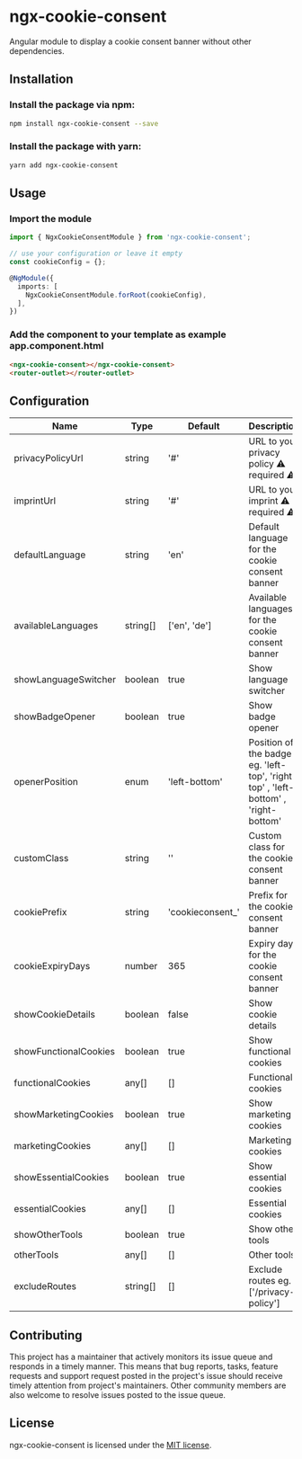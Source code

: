 # ngx-cookie-consent

Angular module to display a cookie consent banner without other dependencies.

## Installation

### Install the package via npm:
```bash
npm install ngx-cookie-consent --save
```

### Install the package with yarn:
```bash
yarn add ngx-cookie-consent
```

## Usage

### Import the module

```typescript
import { NgxCookieConsentModule } from 'ngx-cookie-consent';

// use your configuration or leave it empty
const cookieConfig = {};

@NgModule({
  imports: [
    NgxCookieConsentModule.forRoot(cookieConfig),
  ],
})
```

### Add the component to your template as example app.component.html

```html
<ngx-cookie-consent></ngx-cookie-consent>
<router-outlet></router-outlet>
```

## Configuration

| Name                  | Type     | Default          | Description                                                                        |
|-----------------------|----------|------------------|------------------------------------------------------------------------------------|
| privacyPolicyUrl      | string   | '#'              | URL to your privacy policy ⚠ required ⚠                                            |
| imprintUrl            | string   | '#'              | URL to your imprint ⚠ required ⚠                                                   |
| defaultLanguage       | string   | 'en'             | Default language for the cookie consent banner                                     |
| availableLanguages    | string[] | ['en', 'de']     | Available languages for the cookie consent banner                                  |
| showLanguageSwitcher  | boolean  | true             | Show language switcher                                                             |
| showBadgeOpener       | boolean  | true             | Show badge opener                                                                  |
| openerPosition        | enum     | 'left-bottom'    | Position of the badge eg. 'left-top', 'right-top' , 'left-bottom' , 'right-bottom' |
| customClass           | string   | ''               | Custom class for the cookie consent banner                                         |
| cookiePrefix          | string   | 'cookieconsent_' | Prefix for the cookie consent banner                                               |
| cookieExpiryDays      | number   | 365              | Expiry days for the cookie consent banner                                          |
| showCookieDetails     | boolean  | false            | Show cookie details                                                                |
| showFunctionalCookies | boolean  | true             | Show functional cookies                                                            |
| functionalCookies     | any[]    | []               | Functional cookies                                                                 |
| showMarketingCookies  | boolean  | true             | Show marketing cookies                                                             |
| marketingCookies      | any[]    | []               | Marketing cookies                                                                  |
| showEssentialCookies  | boolean  | true             | Show essential cookies                                                             |
| essentialCookies      | any[]    | []               | Essential cookies                                                                  |
| showOtherTools        | boolean  | true             | Show other tools                                                                   |
| otherTools            | any[]    | []               | Other tools                                                                        |
| excludeRoutes         | string[] | []               | Exclude routes eg. ['/privacy-policy']                                             |



## Contributing

This project has a maintainer that actively monitors its issue queue and responds in a timely manner. This means that bug reports, tasks, feature requests and support request posted in the project's issue should receive timely attention from project's maintainers. Other community members are also welcome to resolve issues posted to the issue queue.

## License

ngx-cookie-consent is licensed under the [MIT license](http://opensource.org/licenses/MIT).
